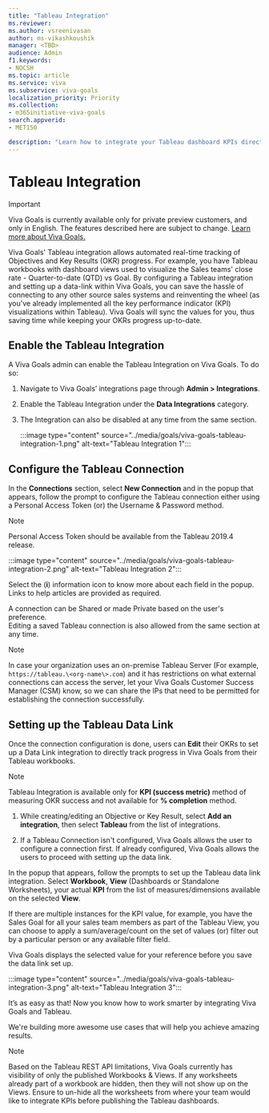 ```yaml
---
title: "Tableau Integration"
ms.reviewer: 
ms.author: vsreenivasan
author: ms-vikashkoushik
manager: <TBD>
audience: Admin
f1.keywords:
- NOCSH
ms.topic: article
ms.service: viva
ms.subservice: viva-goals
localization_priority: Priority
ms.collection:  
- m365initiative-viva-goals
search.appverid:
- MET150

description: "Learn how to integrate your Tableau dashboard KPIs directly with Viva Goals to automate OKR success measurement."
---
```


# Tableau Integration

> [!IMPORTANT]
> Viva Goals is currently available only for private preview customers, and only in English. The features described here are subject to change. [Learn more about Viva Goals.](https://go.microsoft.com/fwlink/?linkid=2189933)

Viva Goals' Tableau integration allows automated real-time tracking of Objectives and Key Results (OKR) progress. For example, you have Tableau workbooks with dashboard views used to visualize the Sales teams' close rate - Quarter-to-date (QTD) vs Goal. By configuring a Tableau integration and setting up a data-link within Viva Goals, you can save the hassle of connecting to any other source sales systems and reinventing the wheel (as you've already implemented all the key performance indicator (KPI) visualizations within Tableau). Viva Goals will sync the values for you, thus saving time while keeping your OKRs progress up-to-date.

## Enable the Tableau Integration

A Viva Goals admin can enable the Tableau Integration on Viva Goals. To do so:

1. Navigate to Viva Goals’ integrations page through **Admin > Integrations**.

2. Enable the Tableau Integration under the **Data Integrations** category.

3. The Integration can also be disabled at any time from the same section.

    :::image type="content" source="../media/goals/viva-goals-tableau-integration-1.png" alt-text="Tableau Integration 1":::

## Configure the Tableau Connection

In the **Connections** section, select **New Connection** and in the popup that appears, follow the prompt to configure the Tableau connection either using a Personal Access Token (or) the Username & Password method.

> [!NOTE]
> Personal Access Token should be available from the Tableau 2019.4 release.

:::image type="content" source="../media/goals/viva-goals-tableau-integration-2.png" alt-text="Tableau Integration 2":::

Select the (**i**) information icon to know more about each field in the popup. Links to help articles are provided as required.

A connection can be Shared or made Private based on the user's preference.  
Editing a saved Tableau connection is also allowed from the same section at any time.  
  
> [!NOTE]
> In case your organization uses an on-premise Tableau Server (For example, `https://tableau.\<org-name\>.com`) and it has restrictions on what external connections can access the server, let your Viva Goals Customer Success Manager (CSM) know, so we can share the IPs that need to be permitted for establishing the connection successfully.

## Setting up the Tableau Data Link

Once the connection configuration is done, users can **Edit** their OKRs to set up a Data Link integration to directly track progress in Viva Goals from their Tableau workbooks.

> [!NOTE]
> Tableau Integration is available only for **KPI (success metric)** method of measuring OKR success and not available for **% completion** method.

1. While creating/editing an Objective or Key Result, select **Add an integration**, then select **Tableau** from the list of integrations.

2. If a Tableau Connection isn't configured, Viva Goals allows the user to configure a connection first. If already configured, Viva Goals allows the users to proceed with setting up the data link.

In the popup that appears, follow the prompts to set up the Tableau data link integration.
Select **Workbook**, **View** (Dashboards or Standalone Worksheets), your actual **KPI** from the list of measures/dimensions available on the selected **View**.  

If there are multiple instances for the KPI value, for example, you have the Sales Goal for all your sales team members as part of the Tableau View, you can choose to apply a sum/average/count on the set of values (or) filter out by a particular person or any available filter field.  

Viva Goals displays the selected value for your reference before you save the data link set up.

:::image type="content" source="../media/goals/viva-goals-tableau-integration-3.png" alt-text="Tableau Integration 3":::

It’s as easy as that! Now you know how to work smarter by integrating Viva Goals and Tableau.

We're building more awesome use cases that will help you achieve amazing results.  

> [!NOTE]
> Based on the Tableau REST API limitations, Viva Goals currently has visibility of only the published Workbooks & Views. If any worksheets already part of a workbook are hidden, then they will not show up on the Views. Ensure to un-hide all the worksheets from where your team would like to integrate KPIs before publishing the Tableau dashboards.
  
